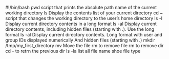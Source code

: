 #!/bin/bash
pwd script that prints the absolute path name of the current working directory
ls Display the contents list of your current directory
cd ~ script that changes the working directory to the user’s home directory
ls -l Display current directory contents in a long format
ls -al Display current directory contents, including hidden files (starting with .). Use the long format
ls -al Display current directory contents.
Long format
with user and group IDs displayed numerically
And hidden files (starting with .)
mkdir /tmp/my_first_directory
mv Move the file
rm to remove file
rm to remove dir
cd - to retrn the previous dir 
ls -la list all
file name  shoe file type  
